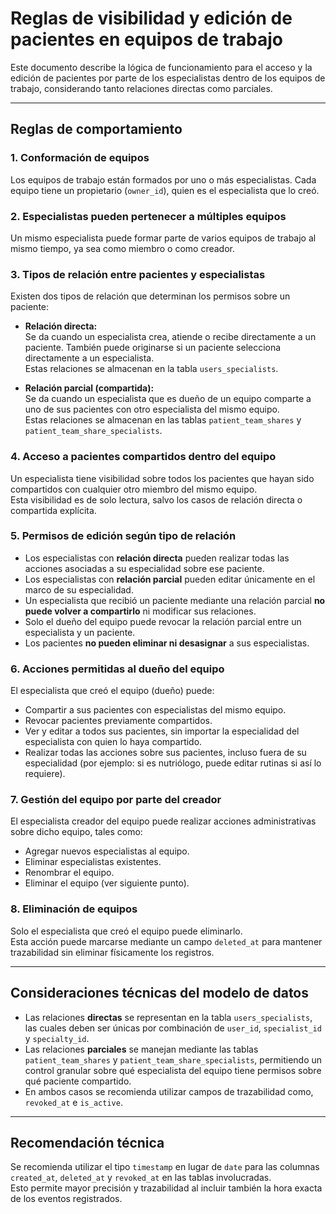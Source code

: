 # Reglas de visibilidad y edición de pacientes en equipos de trabajo

Este documento describe la lógica de funcionamiento para el acceso y la edición de pacientes por parte de los especialistas dentro de los equipos de trabajo, considerando tanto relaciones directas como parciales.

---

## Reglas de comportamiento

### 1. Conformación de equipos

Los equipos de trabajo están formados por uno o más especialistas. Cada equipo tiene un propietario (`owner_id`), quien es el especialista que lo creó.

### 2. Especialistas pueden pertenecer a múltiples equipos

Un mismo especialista puede formar parte de varios equipos de trabajo al mismo tiempo, ya sea como miembro o como creador.

### 3. Tipos de relación entre pacientes y especialistas

Existen dos tipos de relación que determinan los permisos sobre un paciente:

- **Relación directa:**  
  Se da cuando un especialista crea, atiende o recibe directamente a un paciente. También puede originarse si un paciente selecciona directamente a un especialista.  
  Estas relaciones se almacenan en la tabla `users_specialists`.

- **Relación parcial (compartida):**  
  Se da cuando un especialista que es dueño de un equipo comparte a uno de sus pacientes con otro especialista del mismo equipo.  
  Estas relaciones se almacenan en las tablas `patient_team_shares` y `patient_team_share_specialists`.

### 4. Acceso a pacientes compartidos dentro del equipo

Un especialista tiene visibilidad sobre todos los pacientes que hayan sido compartidos con cualquier otro miembro del mismo equipo.  
Esta visibilidad es de solo lectura, salvo los casos de relación directa o compartida explícita.

### 5. Permisos de edición según tipo de relación

- Los especialistas con **relación directa** pueden realizar todas las acciones asociadas a su especialidad sobre ese paciente.
- Los especialistas con **relación parcial** pueden editar únicamente en el marco de su especialidad.
- Un especialista que recibió un paciente mediante una relación parcial **no puede volver a compartirlo** ni modificar sus relaciones.
- Solo el dueño del equipo puede revocar la relación parcial entre un especialista y un paciente.
- Los pacientes **no pueden eliminar ni desasignar** a sus especialistas.

### 6. Acciones permitidas al dueño del equipo

El especialista que creó el equipo (dueño) puede:

- Compartir a sus pacientes con especialistas del mismo equipo.
- Revocar pacientes previamente compartidos.
- Ver y editar a todos sus pacientes, sin importar la especialidad del especialista con quien lo haya compartido.
- Realizar todas las acciones sobre sus pacientes, incluso fuera de su especialidad (por ejemplo: si es nutriólogo, puede editar rutinas si así lo requiere).

### 7. Gestión del equipo por parte del creador

El especialista creador del equipo puede realizar acciones administrativas sobre dicho equipo, tales como:

- Agregar nuevos especialistas al equipo.
- Eliminar especialistas existentes.
- Renombrar el equipo.
- Eliminar el equipo (ver siguiente punto).

### 8. Eliminación de equipos

Solo el especialista que creó el equipo puede eliminarlo.  
Esta acción puede marcarse mediante un campo `deleted_at` para mantener trazabilidad sin eliminar físicamente los registros.

---

## Consideraciones técnicas del modelo de datos

- Las relaciones **directas** se representan en la tabla `users_specialists`, las cuales deben ser únicas por combinación de `user_id`, `specialist_id` y `specialty_id`.
- Las relaciones **parciales** se manejan mediante las tablas `patient_team_shares` y `patient_team_share_specialists`, permitiendo un control granular sobre qué especialista del equipo tiene permisos sobre qué paciente compartido.
- En ambos casos se recomienda utilizar campos de trazabilidad como, `revoked_at` e `is_active`.

---

## Recomendación técnica

Se recomienda utilizar el tipo `timestamp` en lugar de `date` para las columnas `created_at`, `deleted_at` y `revoked_at` en las tablas involucradas.  
Esto permite mayor precisión y trazabilidad al incluir también la hora exacta de los eventos registrados.
